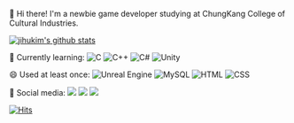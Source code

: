 👋 Hi there! I'm a newbie game developer studying at ChungKang College of Cultural Industries.


[![jihukim's github stats](https://github-readme-stats.vercel.app/api?username=jihukim135&count_private=true&show_icons=true&hide_border=true)](https://github.com/anuraghazra/github-readme-stats)

🌱 Currently learning:
![C](https://img.shields.io/badge/C-A8B9CC?style=for-the-badge&logo=C&logoColor=black) ![C++](https://img.shields.io/badge/C++-00599C?style=for-the-badge&logo=cplusplus&logoColor=) ![C#](https://img.shields.io/badge/C_Sharp-239120?style=for-the-badge&logo=CSharp&logoColor=white) ![Unity](https://img.shields.io/badge/Unity-FFFFFF?style=for-the-badge&logo=Unity&logoColor=black)

😄 Used at least once:
![Unreal Engine](https://img.shields.io/badge/Unreal_Engine-0E1128?style=for-the-badge&logo=UnrealEngine&logoColor=white) ![MySQL](https://img.shields.io/badge/MySQL-4479A1F?style=for-the-badge&logo=MySQL&logoColor=black) ![HTML](https://img.shields.io/badge/HTML-E34F26?style=for-the-badge&logo=HTML5&logoColor=white) ![CSS](https://img.shields.io/badge/CSS-1572B6?style=for-the-badge&logo=CSS3&logoColor=white) 

💬 Social media:
 <a href="https://github.com/jihukim135" target="_blank"><img src="https://img.shields.io/badge/Github-181717?style=flat-square&logo=Github&logoColor=white"/></a>
 <a href="https://twitter.com/CK21_JH" target="_blank"><img src="https://img.shields.io/badge/Twitter-1DA1F2?style=flat-square&logo=Twitter&logoColor=white"/></a>
  <a href="https://jihukim135.github.io/" target="_blank"><img src="https://img.shields.io/badge/Blog-00A98f?style=flat-square&logoColor=white"/></a>

[![Hits](https://hits.seeyoufarm.com/api/count/incr/badge.svg?url=https%3A%2F%2Fgithub.com%2Fjihukim135%2F&count_bg=%2326B8D7&title_bg=%233E302D&icon=&icon_color=%23E7E7E7&title=hits&edge_flat=false)](https://hits.seeyoufarm.com)
